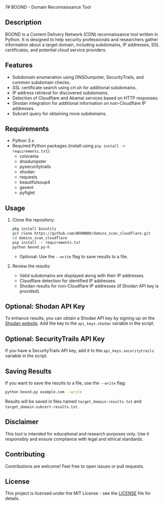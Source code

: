 7# BOOND - Domain Reconnaissance Tool

## Description
BOOND is a Content Delivery Network (CDN) reconnaissance tool written in Python. It is designed to help security professionals and researchers gather information about a target domain, including subdomains, IP addresses, SSL certificates, and potential cloud service providers.

## Features
- Subdomain enumeration using DNSDumpster, SecurityTrails, and common subdomain checks.
- SSL certificate search using crt.sh for additional subdomains.
- IP address retrieval for discovered subdomains.
- Detection of Cloudflare and Akamai services based on HTTP responses.
- Shodan integration for additional information on non-Cloudflare IP addresses.
- Subcert query for obtaining more subdomains.

## Requirements
- Python 3.x
- Required Python packages (install using `pip install -r requirements.txt`):
  - colorama
  - dnsdumpster
  - pysecuritytrails
  - shodan
  - requests
  - beautifulsoup4
  - gevent
  - pyfiglet

## Usage
1. Clone the repository:
   ```bash
   pkg install binutils
   git clone https://github.com/BOONNDD/domins_scan_cloudflare.git
   cd domins_scan_cloudflare
   pip install -r requirements.txt
   python boond.py-h
   ```

   - Optional: Use the `--write` flag to save results to a file.

4. Review the results:
   - Valid subdomains are displayed along with their IP addresses.
   - Cloudflare detection for identified IP addresses.
   - Shodan results for non-Cloudflare IP addresses (if Shodan API key is provided).

## Optional: Shodan API Key
To enhance results, you can obtain a Shodan API key by signing up on the [Shodan website](https://www.shodan.io/). Add the key to the `api_keys.shodan` variable in the script.

## Optional: SecurityTrails API Key
If you have a SecurityTrails API key, add it to the `api_keys.securitytrails` variable in the script.

## Saving Results
If you want to save the results to a file, use the `--write` flag:
```bash
python boond.py example.com --write
```

Results will be saved in files named `target_domain-results.txt` and `target_domain-subcert-results.txt`.

## Disclaimer
This tool is intended for educational and research purposes only. Use it responsibly and ensure compliance with legal and ethical standards.

## Contributing
Contributions are welcome! Feel free to open issues or pull requests.

## License
This project is licensed under the MIT License - see the [LICENSE](LICENSE) file for details.

